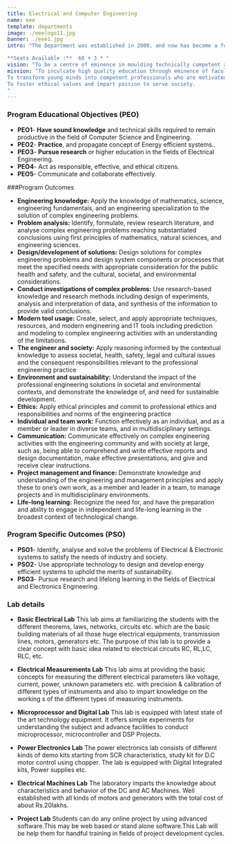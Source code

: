 ```yaml
---
title: Electrical and Computer Engineering
name: eee
template: departments
image: ./eeelogo11.jpg
banner: ./eee1.jpg
intro: "The Department was established in 2000, and now has become a full-fledged department with advanced laboratory facilities to train the students to meet the current needs of the fast changing industrial scenario.

**Seats Available :**  60 + 3 * "
vision: "To be a centre of eminence in moulding technically competent and socially committed Electrical Engineers."
mission: "To inculcate high quality education through eminence of faculty and facilities.
To transform young minds into competent professionals who are motivated for lifelong learning to meet the needs of industry.
To foster ethical values and impart passion to serve society.
"
---
```


### Program Educational Objectives (PEO)
- **PEO1**- **Have sound knowledge** and technical skills required to remain productive in the field of Computer Science and Engineering.
- **PEO2**- **Practice**, and propagate concept of Energy efficient systems..
- **PEO3**- **Pursue research** or higher education in the fields of Electrical Engineering.
- **PEO4**- Act as responsible, effective, and ethical citizens.
- **PEO5**- Communicate and collaborate effectively.

###Program Outcomes
- **Engineering knowledge:** Apply the knowledge of mathematics, science, engineering fundamentals, and an engineering specialization to the solution of complex engineering problems.
- **Problem analysis:** Identify, formulate, review research literature, and analyse complex engineering problems reaching substantiated conclusions using first principles of mathematics, natural sciences, and engineering sciences.
- **Design/development of solutions:** Design solutions for complex engineering problems and design system components or processes that meet the specified needs with appropriate consideration for the public health and safety, and the cultural, societal, and environmental considerations.
- **Conduct investigations of complex problems:** Use research-based knowledge and research methods including design of experiments, analysis and interpretation of data, and synthesis of the information to provide valid conclusions.
- **Modern tool usage:** Create, select, and apply appropriate techniques, resources, and modern engineering and IT tools including prediction and modeling to complex engineering activities with an understanding of the limitations.
- **The engineer and society:** Apply reasoning informed by the contextual knowledge to assess societal, health, safety, legal and cultural issues and the consequent responsibilities relevant to the professional engineering practice
- **Environment and sustainability:** Understand the impact of the professional engineering solutions in societal and environmental contexts, and demonstrate the knowledge of, and need for sustainable development.
- **Ethics:** Apply ethical principles and commit to professional ethics and responsibilities and norms of the engineering practice
- **Individual and team work:** Function effectively as an individual, and as a member or leader in diverse teams, and in multidisciplinary settings.
- **Communication:** Communicate effectively on complex engineering activities with the engineering community and with society at large, such as, being able to comprehend and write effective reports and design documentation, make effective presentations, and give and receive clear instructions.
- **Project management and finance:** Demonstrate knowledge and understanding of the engineering and management principles and apply these to one’s own work, as a member and leader in a team, to manage projects and in multidisciplinary environments.
- **Life-long learning:** Recognize the need for, and have the preparation and ability to engage in independent and life-long learning in the broadest context of technological change.

### Program Specific Outcomes (PSO)
- **PSO1**-  Identify, analyse and solve the problems of Electrical & Electronic systems to satisfy the needs of industry and society.
- **PSO2**- Use appropriate technology to design and develop energy efficient systems to uphold the merits of sustainability. 
- **PSO3**- Pursue research and lifelong learning in the fields of Electrical and Electronics Engineering.

### Lab details

- **Basic Electrical Lab**
This lab aims at familiarizing the students with the different theorems, laws, networks, circuits etc. which are the basic building materials of all those huge electrical equipments, transmission lines, motors, generators etc. The purpose of this lab is to provide a clear concept with basic idea related to electrical circuits RC, RL,LC, RLC, etc.

- **Electrical Measurements Lab**
This lab aims at providing the basic concepts for measuring the different electrical parameters like voltage, current, power, unknown parameters etc. with precision & calibration of different types of instruments and also to impart knowledge on the working s of the different types of measuring instruments.

- **Microprocessor and Digital Lab**
This lab is equipped with latest state of the art technology equipment. It offers simple experiments for understanding the subject and advance facilities to conduct microprocessor, microcontroller and DSP Projects.

- **Power Electronics Lab**
The power electronics lab consists of different kinds of demo kits starting from SCR characteristics, study kit for D.C motor control using chopper. The lab is equipped with Digital Integrated kits, Power supplies etc.

- **Electrical Machines Lab**
The laboratory imparts the knowledge about characteristics and behavior of the DC and AC Machines. Well established with all kinds of motors and generators with the total cost of about Rs.20lakhs.

- **Project Lab**
Students can do any online project by using advanced software.This may be web based or stand alone software.This Lab will be help them for handful training in fields of project development cycles.

